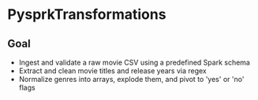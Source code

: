 # PysprkTransformations

## Goal

- Ingest and validate a raw movie CSV using a predefined Spark schema  
- Extract and clean movie titles and release years via regex  
- Normalize genres into arrays, explode them, and pivot to 'yes' or 'no' flags  
